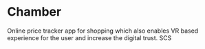 # Chamber
Online price tracker app for shopping which also enables VR based experience for the user and increase the digital trust.
SCS
